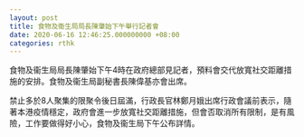```yaml
---
layout: post
title: 食物及衞生局局長陳肇始下午舉行記者會
date: 2020-06-16 12:46:25.000000000 +08:00
categories: rthk
---
```


食物及衞生局局長陳肇始下午4時在政府總部見記者，預料會交代放寬社交距離措施的安排。食物及衞生局副秘書長陳偉基亦會出席。

禁止多於8人聚集的限聚令後日屆滿，行政長官林鄭月娥出席行政會議前表示，隨著本港疫情穩定，政府會進一步放寬社交距離措施，但會否取消所有限制，是有風險，工作要做得好小心，食物及衞生局下午公布詳情。
